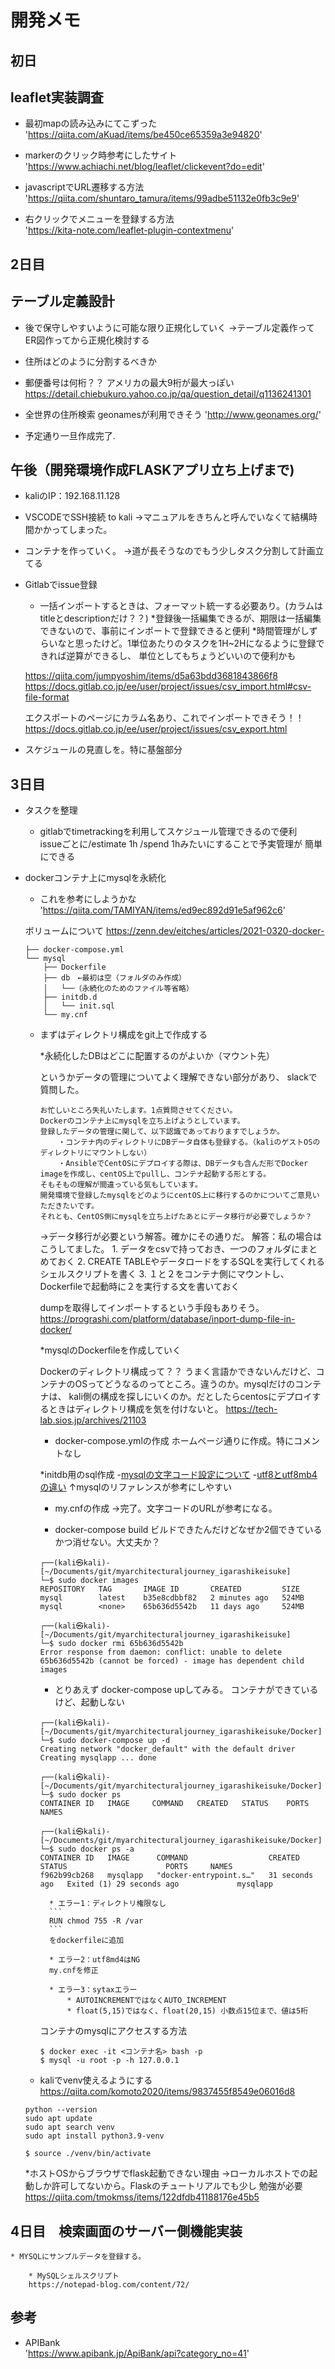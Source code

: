 # 開発メモ

## 初日
## leaflet実装調査

* 最初mapの読み込みにてこずった  
'https://qiita.com/aKuad/items/be450ce65359a3e94820'

* markerのクリック時参考にしたサイト  
'https://www.achiachi.net/blog/leaflet/clickevent?do=edit'

* javascriptでURL遷移する方法  
'https://qiita.com/shuntaro_tamura/items/99adbe51132e0fb3c9e9'

* 右クリックでメニューを登録する方法  
'https://kita-note.com/leaflet-plugin-contextmenu'

## 2日目
## テーブル定義設計

* 後で保守しやすいように可能な限り正規化していく  →テーブル定義作ってER図作ってから正規化検討する

* 住所はどのように分割するべきか

* 郵便番号は何桁？？
アメリカの最大9桁が最大っぽい
https://detail.chiebukuro.yahoo.co.jp/qa/question_detail/q1136241301

* 全世界の住所検索
geonamesが利用できそう
'http://www.geonames.org/'

* 予定通り一旦作成完了.

## 午後（開発環境作成FLASKアプリ立ち上げまで)

* kaliのIP：192.168.11.128

* VSCODEでSSH接続 to kali
→マニュアルをきちんと呼んでいなくて結構時間かかってしまった。

* コンテナを作っていく。
→道が長そうなのでもう少しタスク分割して計画立てる

* Gitlabでissue登録
    * 一括インポートするときは、フォーマット統一する必要あり。(カラムはtitleとdescriptionだけ？？)
    *登録後一括編集できるが、期限は一括編集できないので、事前にインポートで登録できると便利
    *時間管理がしずらいなと思ったけど。1単位あたりのタスクを1H~2Hになるように登録できれば逆算ができるし、
    単位としてもちょうどいいので便利かも

    https://qiita.com/jumpyoshim/items/d5a63bdd3681843866f8
    https://docs.gitlab.co.jp/ee/user/project/issues/csv_import.html#csv-file-format

    エクスポートのページにカラム名あり、これでインポートできそう！！
    https://docs.gitlab.co.jp/ee/user/project/issues/csv_export.html

* スケジュールの見直しを。特に基盤部分

## 3日目

* タスクを整理
    * gitlabでtimetrackingを利用してスケジュール管理できるので便利  
      issueごとに/estimate 1h /spend 1hみたいにすることで予実管理が
      簡単にできる

* dockerコンテナ上にmysqlを永続化

    * これを参考にしようかな
    'https://qiita.com/TAMIYAN/items/ed9ec892d91e5af962c6'
    
    ボリュームについて
    https://zenn.dev/eitches/articles/2021-0320-docker-
    

    ```
    ├── docker-compose.yml
    └── mysql
        ├── Dockerfile
        ├── db　←最初は空（フォルダのみ作成）
        │   └──（永続化のためのファイル等省略）
        ├── initdb.d
        │   └── init.sql
        └── my.cnf
    ```

    * まずはディレクトリ構成をgit上で作成する

        *永続化したDBはどこに配置するのがよいか（マウント先）

        というかデータの管理についてよく理解できない部分があり、
        slackで質問した。

        ```
        お忙しいところ失礼いたします。1点質問させてください。
        Dockerのコンテナ上にmysqlを立ち上げようとしています。
        登録したデータの管理に関して、以下認識であっておりますでしょうか。
            ・コンテナ内のディレクトリにDBデータ自体も登録する。（kaliのゲストOSのディレクトリにマウントしない）
            ・AnsibleでCentOSにデプロイする際は、DBデータも含んだ形でDocker imageを作成し、centOS上でpullし、コンテナ起動する形とする。
        そもそもの理解が間違っている気もしています。
        開発環境で登録したmysqlをどのようにcentOS上に移行するのかについてご意見いただきたいです。
        それとも、CentOS側にmysqlを立ち上げたあとにデータ移行が必要でしょうか？
        ```

        →データ移行が必要という解答。確かにその通りだ。
         解答：私の場合はこうしてました。
            1. データをcsvで持っておき、一つのフォルダにまとめておく
            2. CREATE TABLEやデータロードをするSQLを実行してくれるシェルスクリプトを書く
            3. １と２をコンテナ側にマウントし、Dockerfileで起動時に２を実行する文を書いておく


        dumpを取得してインポートするという手段もありそう。
        https://prograshi.com/platform/database/inport-dump-file-in-docker/

        *mysqlのDockerfileを作成していく

        Dockerのディレクトリ構成って？？
        うまく言語かできないんだけど、コンテナのOSってどうなるのってところ。違うのか。mysqlだけのコンテナは、
        kali側の構成を探しにいくのか。だとしたらcentosにデプロイするときはディレクトリ構成を気を付けないと。
        https://tech-lab.sios.jp/archives/21103

        * docker-compose.ymlの作成
        ホームページ通りに作成。特にコメントなし

        *initdb用のsql作成
        -[mysqlの文字コード設定について](https://www.dbonline.jp/mysql/myini/index3.html)
        -[utf8とutf8mb4の違い](https://penpen-dev.com/blog/mysql-utf8-utf8mb4/)
        ↑mysqlのリファレンスが参考にしやすい

        * my.cnfの作成
        →完了。文字コードのURLが参考になる。

        * docker-compose build
        ビルドできたんだけどなぜか2個できているかつ消せない。大丈夫か？

        ```
        ┌──(kali㉿kali)-[~/Documents/git/myarchitecturaljourney_igarashikeisuke]
        └─$ sudo docker images
        REPOSITORY   TAG       IMAGE ID       CREATED         SIZE
        mysql        latest    b35e8cdbbf82   2 minutes ago   524MB
        mysql        <none>    65b636d5542b   11 days ago     524MB

        ┌──(kali㉿kali)-[~/Documents/git/myarchitecturaljourney_igarashikeisuke]
        └─$ sudo docker rmi 65b636d5542b
        Error response from daemon: conflict: unable to delete 65b636d5542b (cannot be forced) - image has dependent child images
        ```

        * とりあえず docker-compose upしてみる。
        コンテナができているけど、起動しない

        ```
        ┌──(kali㉿kali)-[~/Documents/git/myarchitecturaljourney_igarashikeisuke/Docker]
        └─$ sudo docker-compose up -d
        Creating network "docker_default" with the default driver
        Creating mysqlapp ... done

        ┌──(kali㉿kali)-[~/Documents/git/myarchitecturaljourney_igarashikeisuke/Docker]
        └─$ sudo docker ps
        CONTAINER ID   IMAGE     COMMAND   CREATED   STATUS    PORTS     NAMES

        ┌──(kali㉿kali)-[~/Documents/git/myarchitecturaljourney_igarashikeisuke/Docker]
        └─$ sudo docker ps -a
        CONTAINER ID   IMAGE      COMMAND                  CREATED          STATUS                      PORTS     NAMES
        f962b99cb268   mysqlapp   "docker-entrypoint.s…"   31 seconds ago   Exited (1) 29 seconds ago             mysqlapp
        ```

            * エラー1：ディレクトリ権限なし
            ```
            RUN chmod 755 -R /var
            ```
            をdockerfileに追加

            * エラー2：utf8md4はNG
            my.cnfを修正

            * エラー3：sytaxエラー
                * AUTOINCREMENTではなくAUTO_INCREMENT
                * float(5,15)ではなく、float(20,15) 小数点15位まで、値は5桁
        
        コンテナのmysqlにアクセスする方法
        ```
        $ docker exec -it <コンテナ名> bash -p
        $ mysql -u root -p -h 127.0.0.1
        ```
    * kaliでvenv使えるようにする
    https://qiita.com/komoto2020/items/9837455f8549e06016d8

    ```
    python --version
    sudo apt update
    sudo apt search venv
    sudo apt install python3.9-venv
    ```

    ```
    $ source ./venv/bin/activate
    ```

    *ホストOSからブラウザでflask起動できない理由
    →ローカルホストでの起動しか許可してないから。Flaskのチュートリアルでも少し
    勉強が必要
    https://qiita.com/tmokmss/items/122dfdb41188176e45b5


## 4日目　検索画面のサーバー側機能実装

    * MYSQLにサンプルデータを登録する。

        * MySQLシェルスクリプト
        https://notepad-blog.com/content/72/
        
## 参考
* APIBank  
'https://www.apibank.jp/ApiBank/api?category_no=41'
